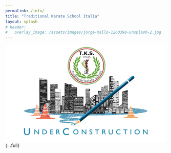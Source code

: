```yaml
---
permalink: /info/
title: "Traditional Karate School Italia"
layout: splash
# header:
#   overlay_image: /assets/images/jorge-mallo-1260398-unsplash-2.jpg
---
```


![under-construction](/assets/images/under-construction.jpeg){: .full}

<!-- > -->
  <!-- T.K.S. Italia una nuova realtà, un'associazione di Karate *Libera* ed *Aperta*.
  Ha lo scopo di promuovere e organizzare molteplici attività sportive.
  Organizza corsi, stage e allenamenti di Karate Do tradizionale stilistico ed interstile.
  Promuove i rapporti di collaborazione con altre associazioni, anche a livello internazionale, al fine di attuare progetti ed iniziative. -->
  <!-- L'associazione è apolitica e non ha scopo di lucro.
  Tuttavia la stessa potrà, comunque esercitare anche attività commerciale.
  L'associazione accetta le norme e le direttive del Comitato internazionale olimpico (Cio) Coni, delle federazioni sportive internazionali,nonchè agli statuti e ai regolamenti della Federazione sportiva nazionale o dell'Ente di promozione sportiva cui l'associazione stessa delibererà d'aderire.
  Attualmente la *Traditional Karate School Italia* è regolarmente iscritta al Coni tramite l'Ente LIBERTAS ed iscritta nella associazione Federale WKAEDA - circuito sportivo WUKF - World Union Karate Do Federations,tra i più prestigiosi in campo Internazionale.
  Tuttavia si precisa che tutte le molteplici attività didattiche inerenti il Karate Do che si svolgono sono aperte a tutti i praticanti di karate a patto che ci sia il permesso dell'organizzazione di riferimento del Sensei o del proprio Presidente.
  Per tutti i ragazzi che volessero far parte degli agonisti azzurrabili T.K.S. Italia, riguardo il KATA o il Kumite Tradizionale, e quindi svolgere attività mirate di formazione agonistica è obbligatorio essere iscritti in T.K.S. Italia, quindi in regola anche per partecipare in attività federative WAKEDA - WUKF.
  Per la procedura di iscrizione in seno alla T.K.S. Italia è sufficiente registrarsi in modo singolo e personale senza che sia obbligatoriamente iscritta la propria associazione la quale avrà il proprio Ente Coni di riferimento e il proprio organigramma.
  Per tutti coloro che volessero iscriversi nella *Traditional Karate School Italia* verranno automaticamente iscritti anche in ambito Federale WKAEDA - LIBERTAS - WUKF. -->
